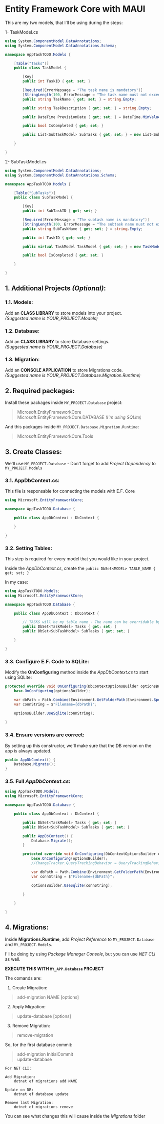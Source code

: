 # Entity Framework Core with MAUI

This are my two models, that I'll be using during the steps:

1- TaskModel.cs
````csharp
using System.ComponentModel.DataAnnotations;
using System.ComponentModel.DataAnnotations.Schema;

namespace AppTaskTODO.Models {

    [Table("Tasks")]
    public class TaskModel {

        [Key]
        public int TaskID { get; set; }

        [Required(ErrorMessage = "The task name is mandatory")]
        [StringLength(100, ErrorMessage = "The task name must not exceed {1} caracters")]
        public string TaskName { get; set; } = string.Empty;

        public string TaskDescription { get; set; } = string.Empty;

        public DateTime PrevisionDate { get; set; } = DateTime.MinValue;

        public bool IsCompleted { get; set; }   

        public List<SubTaskModel> SubTasks { get; set; } = new List<SubTaskModel>();

    }

}
````

2- SubTaskModel.cs
````csharp
using System.ComponentModel.DataAnnotations;
using System.ComponentModel.DataAnnotations.Schema;

namespace AppTaskTODO.Models {

    [Table("SubTasks")]
    public class SubTaskModel {

        [Key]
        public int SubTaskID { get; set; }

        [Required(ErrorMessage = "The subtask name is mandatory")]
        [StringLength(100, ErrorMessage = "The subtask name must not exceed {1} caracters")]
        public string SubTaskName { get; set; } = string.Empty;

        public int TaskID { get; set; }

        public virtual TaskModel TaskModel { get; set; } = new TaskModel();

        public bool IsCompleted { get; set; }

    }

}
````

## 1. Additional Projects *(Optional)*:

### 1.1. Models:

Add an **CLASS LIBRARY** to store models into your project.<br>
*(Suggested name is YOUR_PROJECT.Models)*<br>

### 1.2. Database:

Add an **CLASS LIBRARY** to store Database settings.<br>
*(Suggested name is YOUR_PROJECT.Database)*<br>

### 1.3. Migration:

Add an **CONSOLE APPLICATION** to store Migrations code.<br>
*(Suggested name is YOUR_PROJECT.Database.Migration.Runtime)*<br>

## 2. Required packages:

Install these packages inside ````MY_PROJECT.Database```` project:

> Microsoft.EntityFrameworkCore<br>
> Microsoft.EntityFrameworkCore.DATABASE *(I'm using SQLite)*<br>

And this packages inside ````MY_PROJECT.Database.Migration.Runtime````:

> Microsoft.EntityFrameworkCore.Tools<br>

## 3. Create Classes:

We'll use ````MY_PROJECT.Database```` - Don't forget to add *Project Dependency* to ````MY_PROJECT.Models````

### 3.1. AppDbContext.cs:

This file is responsable for connecting the models with E.F. Core

````csharp
using Microsoft.EntityFrameworkCore;

namespace AppTaskTODO.Database {

    public class AppDbContext : DbContext {

    }

}
````

### 3.2. Setting Tables:

This step is required for every model that you would like in your project.

Inside the *AppDbContext.cs*, create the ````public DbSet<MODEL> TABLE_NAME { get; set; }````

In my case:

````csharp
using AppTaskTODO.Models;
using Microsoft.EntityFrameworkCore;

namespace AppTaskTODO.Database {

    public class AppDbContext : DbContext {

        // TASKS will be my table name - The name can be overridable by using DataAnnotations
        public DbSet<TaskModel> Tasks { get; set; }
        public DbSet<SubTaskModel> SubTasks { get; set; }

    }

}
````

### 3.3. Configure E.F. Code to SQLite:

Modify the **OnConfiguring** method inside the *AppDbContext.cs* to start using SQLite:

````csharp
protected override void OnConfiguring(DbContextOptionsBuilder optionsBuilder) {
    base.OnConfiguring(optionsBuilder);

    var dbPath = Path.Combine(Environment.GetFolderPath(Environment.SpecialFolder.LocalApplicationData), "apptask.db");
    var connString = $"Filename={dbPath}";

    optionsBuilder.UseSqlite(connString);
    
}
````

### 3.4. Ensure versions are correct:

By setting up this constructor, we'll make sure that the DB version on the app is always updated.

````csharp
public AppDbContext() {
    Database.Migrate();
}
````

### 3.5. Full *AppDbContext.cs*:

````csharp
using AppTaskTODO.Models;
using Microsoft.EntityFrameworkCore;

namespace AppTaskTODO.Database {

    public class AppDbContext : DbContext {

        public DbSet<TaskModel> Tasks { get; set; }
        public DbSet<SubTaskModel> SubTasks { get; set; }

        public AppDbContext() {
            Database.Migrate();
        }

        protected override void OnConfiguring(DbContextOptionsBuilder optionsBuilder) {
            base.OnConfiguring(optionsBuilder);
            //ChangeTracker.QueryTrackingBehavior = QueryTrackingBehavior.NoTracking;

            var dbPath = Path.Combine(Environment.GetFolderPath(Environment.SpecialFolder.LocalApplicationData), "apptask.db");
            var connString = $"Filename={dbPath}";

            optionsBuilder.UseSqlite(connString);
            
        }   

    }

}
````

## 4. Migrations:

Inside **Migrations.Runtime**, add *Project Reference* to ````MY_PROJECT.Database```` and ````MY_PROJECT.Models````.

I'll be doing by using *Package Manager Console*, but you can use *NET CLI* as well.

**EXECUTE THIS WITH ````MY_APP.Database```` PROJECT**

The comands are:

1. Create Migration:

> add-migration NAME [options]

2. Apply Migration:

> update-database [options]

3. Remove Migration:

> remove-migration

So, for the first database commit:

> add-migration InitialCommit<br>
> update-database

````
For NET CLI:

Add Migration:
    dotnet ef migrations add NAME

Update on DB:
    dotnet ef database update

Remove last Migration:
    dotnet ef migrations remove
````

You can see what changes this will cause inside the *Migrations* folder
